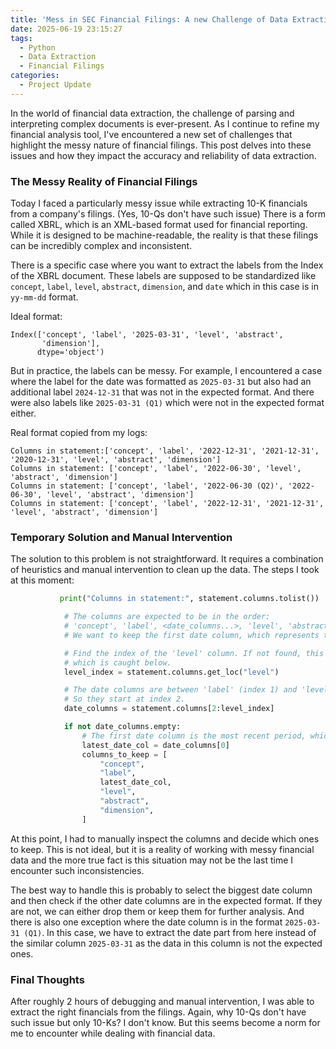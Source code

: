 ```yaml
---
title: 'Mess in SEC Financial Filings: A new Challenge of Data Extraction'
date: 2025-06-19 23:15:27
tags:
  - Python
  - Data Extraction
  - Financial Filings
categories:
  - Project Update
---
```


In the world of financial data extraction, the challenge of parsing and interpreting complex documents is ever-present. As I continue to refine my financial analysis tool, I've encountered a new set of challenges that highlight the messy nature of financial filings. This post delves into these issues and how they impact the accuracy and reliability of data extraction.

<!-- more -->

### The Messy Reality of Financial Filings

Today I faced a particularly messy issue while extracting 10-K financials from a company's filings. (Yes, 10-Qs don't have such issue) There is a form called XBRL, which is an XML-based format used for financial reporting. While it is designed to be machine-readable, the reality is that these filings can be incredibly complex and inconsistent.

There is a specific case where you want to extract the labels from the Index of the XBRL document. These labels are supposed to be standardized like `concept`, `label`, `level`, `abstract`, `dimension`, and `date` which in this case is in `yy-mm-dd` format.

Ideal format:
```
Index(['concept', 'label', '2025-03-31', 'level', 'abstract',
       'dimension'],
      dtype='object')
```

But in practice, the labels can be messy. For example, I encountered a case where the label for the date was formatted as `2025-03-31` but also had an additional label `2024-12-31` that was not in the expected format. And there were also labels like `2025-03-31 (Q1)` which were not in the expected format either.

Real format copied from my logs:
```
Columns in statement:['concept', 'label', '2022-12-31', '2021-12-31', '2020-12-31', 'level', 'abstract', 'dimension']
Columns in statement: ['concept', 'label', '2022-06-30', 'level', 'abstract', 'dimension']
Columns in statement: ['concept', 'label', '2022-06-30 (Q2)', '2022-06-30', 'level', 'abstract', 'dimension']
Columns in statement: ['concept', 'label', '2022-12-31', '2021-12-31', 'level', 'abstract', 'dimension']
```


### Temporary Solution and Manual Intervention

The solution to this problem is not straightforward. It requires a combination of heuristics and manual intervention to clean up the data. The steps I took at this moment:

```python
           print("Columns in statement:", statement.columns.tolist())

            # The columns are expected to be in the order:
            # 'concept', 'label', <date_columns...>, 'level', 'abstract', 'dimension'
            # We want to keep the first date column, which represents the most recent period.

            # Find the index of the 'level' column. If not found, this will raise a KeyError,
            # which is caught below.
            level_index = statement.columns.get_loc("level")

            # The date columns are between 'label' (index 1) and 'level'.
            # So they start at index 2.
            date_columns = statement.columns[2:level_index]

            if not date_columns.empty:
                # The first date column is the most recent period, which is what we want.
                latest_date_col = date_columns[0]
                columns_to_keep = [
                    "concept",
                    "label",
                    latest_date_col,
                    "level",
                    "abstract",
                    "dimension",
                ]
```

At this point, I had to manually inspect the columns and decide which ones to keep. This is not ideal, but it is a reality of working with messy financial data and the more true fact is this situation may not be the last time I encounter such inconsistencies.

The best way to handle this is probably to select the biggest date column and then check if the other date columns are in the expected format. If they are not, we can either drop them or keep them for further analysis. And there is also one exception where the date column is in the format `2025-03-31 (Q1)`. In this case, we have to extract the date part from here instead of the similar column `2025-03-31` as the data in this column is not the expected ones.

### Final Thoughts

After roughly 2 hours of debugging and manual intervention, I was able to extract the right financials from the filings. Again, why 10-Qs don't have such issue but only 10-Ks? I don't know. But this seems become a norm for me to encounter while dealing with financial data.
